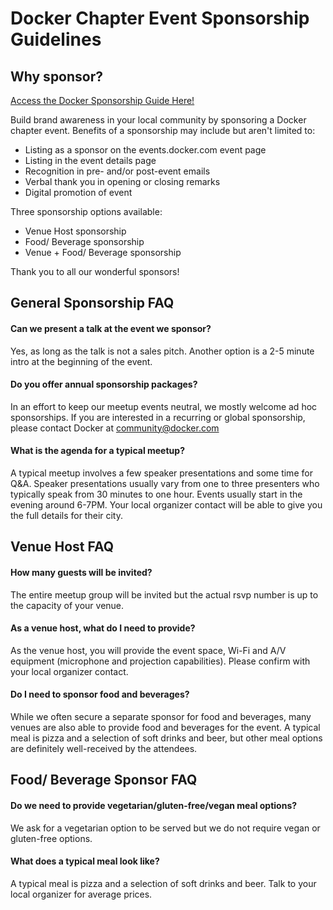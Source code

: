 # Docker Chapter Event Sponsorship Guidelines

## Why sponsor?

[Access the Docker Sponsorship Guide Here!](https://events.docker.com/get-involved/sponsor-an-event/)

Build brand awareness in your local community by sponsoring a Docker chapter event. Benefits of a sponsorship may include but aren't limited to:
- Listing as a sponsor on the events.docker.com event page
- Listing in the event details page
- Recognition in pre- and/or post-event emails
- Verbal thank you in opening or closing remarks
- Digital promotion of event

Three sponsorship options available:
- Venue Host sponsorship
- Food/ Beverage sponsorship
- Venue + Food/ Beverage sponsorship

Thank you to all our wonderful sponsors!

## General Sponsorship FAQ

#### Can we present a talk at the event we sponsor?
Yes, as long as the talk is not a sales pitch. Another option is a 2-5 minute intro at the beginning of the event.

#### Do you offer annual sponsorship packages?
In an effort to keep our meetup events neutral, we mostly welcome ad hoc sponsorships. If you are interested in a recurring or global sponsorship, please contact Docker at community@docker.com

#### What is the agenda for a typical meetup?
A typical meetup involves a few speaker presentations and some time for Q&A. Speaker presentations usually vary from one to three presenters who typically speak from 30 minutes to one hour. Events usually start in the evening around 6-7PM. Your local organizer contact will be able to give you the full details for their city.


## Venue Host FAQ

#### How many guests will be invited?
The entire meetup group will be invited but the actual rsvp number is up to the capacity of your venue.

#### As a venue host, what do I need to provide?				
As the venue host, you will provide the event space, Wi-Fi and A/V equipment (microphone and projection capabilities). Please confirm with your local organizer contact.

#### Do I need to sponsor food and beverages?
While we often secure a separate sponsor for food and beverages, many venues are also able to provide food and beverages for the event. A typical meal is pizza and a selection of soft drinks and beer, but other meal options are definitely well-received by the attendees.

## Food/ Beverage Sponsor FAQ			

#### Do we need to provide vegetarian/gluten-free/vegan meal options?
We ask for a vegetarian option to be served but we do not require vegan or gluten-free options.

#### What does a typical meal look like? 
A typical meal is pizza and a selection of soft drinks and beer. Talk to your local organizer for average prices.
